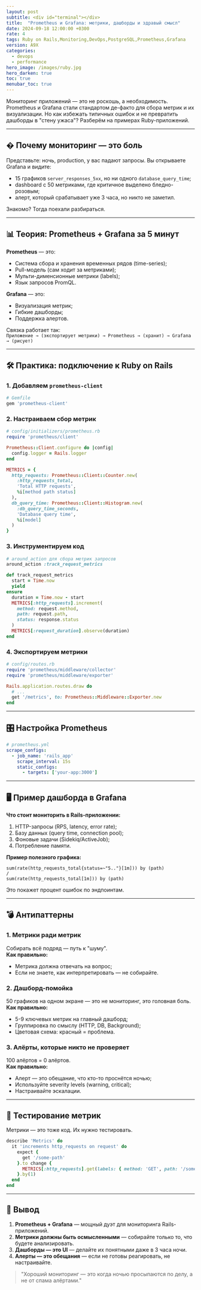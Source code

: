 ```yaml
---
layout: post
subtitle: <div id="terminal"></div>
title:  "Prometheus и Grafana: метрики, дашборды и здравый смысл"
date: 2024-09-18 12:00:00 +0300
rate: 4
tags: Ruby on Rails,Monitoring,DevOps,PostgreSQL,Prometheus,Grafana
version: A9X
categories:
  - devops
  - performance
hero_image: /images/ruby.jpg
hero_darken: true
toc: true
menubar_toc: true
---
```

Мониторинг приложений — это не роскошь, а необходимость. Prometheus и Grafana стали стандартом де-факто для сбора метрик и их визуализации. Но как избежать типичных ошибок и не превратить дашборды в "стену ужаса"? Разберём на примерах Ruby-приложений.

---

## � Почему мониторинг — это боль

Представьте: ночь, production, у вас падают запросы. Вы открываете Grafana и видите:
- 15 графиков `server_responses_5xx`, но ни одного `database_query_time`;
- dashboard с 50 метриками, где критичное выделено бледно-розовым;
- алерт, который срабатывает уже 3 часа, но никто не заметил.

Знакомо? Тогда поехали разбираться.

---

## 📊 Теория: Prometheus + Grafana за 5 минут

**Prometheus** — это:
- Система сбора и хранения временных рядов (time-series);
- Pull-модель (сам ходит за метриками);
- Мульти-дименсионные метрики (labels);
- Язык запросов PromQL.

**Grafana** — это:
- Визуализация метрик;
- Гибкие дашборды;
- Поддержка алертов.

Связка работает так:  
`Приложение → (экспортирует метрики) → Prometheus → (хранит) → Grafana → (рисует)`

---

## 🛠️ Практика: подключение к Ruby on Rails

### 1. Добавляем `prometheus-client`

```ruby
# Gemfile
gem 'prometheus-client'
```

### 2. Настраиваем сбор метрик

```ruby
# config/initializers/prometheus.rb
require 'prometheus/client'

Prometheus::Client.configure do |config|
  config.logger = Rails.logger
end

METRICS = {
  http_requests: Prometheus::Client::Counter.new(
    :http_requests_total,
    'Total HTTP requests',
    %i[method path status]
  ),
  db_query_time: Prometheus::Client::Histogram.new(
    :db_query_time_seconds,
    'Database query time',
    %i[model]
  )
}
```

### 3. Инструментируем код

```ruby
# around_action для сбора метрик запросов
around_action :track_request_metrics

def track_request_metrics
  start = Time.now
  yield
ensure
  duration = Time.now - start
  METRICS[:http_requests].increment(
    method: request.method,
    path: request.path,
    status: response.status
  )
  METRICS[:request_duration].observe(duration)
end
```

### 4. Экспортируем метрики

```ruby
# config/routes.rb
require 'prometheus/middleware/collector'
require 'prometheus/middleware/exporter'

Rails.application.routes.draw do
  # ...
  get '/metrics', to: Prometheus::Middleware::Exporter.new
end
```

---

## 🎛️ Настройка Prometheus

```yaml
# prometheus.yml
scrape_configs:
  - job_name: 'rails_app'
    scrape_interval: 15s
    static_configs:
      - targets: ['your-app:3000']
```

---

## 🖥️ Пример дашборда в Grafana

**Что стоит мониторить в Rails-приложении:**
1. HTTP-запросы (RPS, latency, error rate);
2. Базу данных (query time, connection pool);
3. Фоновые задачи (Sidekiq/ActiveJob);
4. Потребление памяти.

**Пример полезного графика:**

```
sum(rate(http_requests_total{status=~"5.."}[1m])) by (path)
/
sum(rate(http_requests_total[1m])) by (path)
```

Это покажет процент ошибок по эндпоинтам.

---

## 💣 Антипаттерны

### 1. Метрики ради метрик
Собирать всё подряд — путь к "шуму".  
**Как правильно:**  
- Метрика должна отвечать на вопрос;
- Если не знаете, как интерпретировать — не собирайте.

### 2. Дашборд-помойка
50 графиков на одном экране — это не мониторинг, это головная боль.  
**Как правильно:**  
- 5-9 ключевых метрик на главный дашборд;
- Группировка по смыслу (HTTP, DB, Background);
- Цветовая схема: красный = проблема.

### 3. Алёрты, которые никто не проверяет
100 алёртов = 0 алёртов.  
**Как правильно:**  
- Алерт — это обещание, что кто-то проснётся ночью;
- Используйте severity levels (warning, critical);
- Настраивайте эскалации.

---

## 🧪 Тестирование метрик

Метрики — это тоже код. Их нужно тестировать.

```ruby
describe 'Metrics' do
  it 'increments http_requests on request' do
    expect {
      get '/some-path'
    }.to change {
      METRICS[:http_requests].get(labels: { method: 'GET', path: '/some-path', status: 200 })
    }.by(1)
  end
end
```

---

## 🎯 Вывод

1. **Prometheus + Grafana** — мощный дуэт для мониторинга Rails-приложений.
2. **Метрики должны быть осмысленными** — собирайте только то, что будете анализировать.
3. **Дашборды — это UI** — делайте их понятными даже в 3 часа ночи.
4. **Алерты — это обещания** — если не готовы реагировать, не настраивайте.

> "Хороший мониторинг — это когда ночью просыпаются по делу, а не от спама алёртами."

